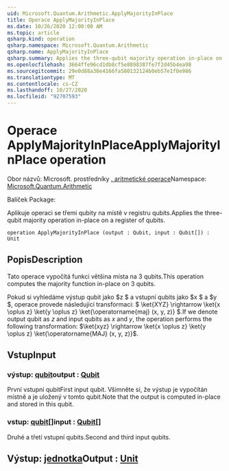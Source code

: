 ```yaml
---
uid: Microsoft.Quantum.Arithmetic.ApplyMajorityInPlace
title: Operace ApplyMajorityInPlace
ms.date: 10/26/2020 12:00:00 AM
ms.topic: article
qsharp.kind: operation
qsharp.namespace: Microsoft.Quantum.Arithmetic
qsharp.name: ApplyMajorityInPlace
qsharp.summary: Applies the three-qubit majority operation in-place on a register of qubits.
ms.openlocfilehash: 3664ffe96cd1db8cf5e8898387fe7f2d45b4ea98
ms.sourcegitcommit: 29e0d88a30e4166fa580132124b0eb57e1f0e986
ms.translationtype: MT
ms.contentlocale: cs-CZ
ms.lasthandoff: 10/27/2020
ms.locfileid: "92707593"
---
```

# <a name="applymajorityinplace-operation"></a><span data-ttu-id="b8517-102">Operace ApplyMajorityInPlace</span><span class="sxs-lookup"><span data-stu-id="b8517-102">ApplyMajorityInPlace operation</span></span>

<span data-ttu-id="b8517-103">Obor názvů: Microsoft. prostředníky [. aritmetické operace](xref:Microsoft.Quantum.Arithmetic)</span><span class="sxs-lookup"><span data-stu-id="b8517-103">Namespace: [Microsoft.Quantum.Arithmetic](xref:Microsoft.Quantum.Arithmetic)</span></span>

<span data-ttu-id="b8517-104">Balíček [](https://nuget.org/packages/)</span><span class="sxs-lookup"><span data-stu-id="b8517-104">Package: [](https://nuget.org/packages/)</span></span>


<span data-ttu-id="b8517-105">Aplikuje operaci se třemi qubity na místě v registru qubits.</span><span class="sxs-lookup"><span data-stu-id="b8517-105">Applies the three-qubit majority operation in-place on a register of qubits.</span></span>

```qsharp
operation ApplyMajorityInPlace (output : Qubit, input : Qubit[]) : Unit
```


## <a name="description"></a><span data-ttu-id="b8517-106">Popis</span><span class="sxs-lookup"><span data-stu-id="b8517-106">Description</span></span>

<span data-ttu-id="b8517-107">Tato operace vypočítá funkci většina místa na 3 qubits.</span><span class="sxs-lookup"><span data-stu-id="b8517-107">This operation computes the majority function in-place on 3 qubits.</span></span>

<span data-ttu-id="b8517-108">Pokud si vyhledáme výstup qubit jako $z $ a vstupní qubits jako $x $ a $y $, operace provede následující transformaci: $ \ket{XYZ} \rightarrow \ket{x \oplus z} \ket{y \oplus z} \ket{\operatorname{maj} (x, y, z)} $.</span><span class="sxs-lookup"><span data-stu-id="b8517-108">If we denote output qubit as $z$ and input qubits as $x$ and $y$, the operation performs the following transformation: $\ket{xyz} \rightarrow \ket{x \oplus z} \ket{y \oplus z} \ket{\operatorname{MAJ} (x, y, z)}$.</span></span>

## <a name="input"></a><span data-ttu-id="b8517-109">Vstup</span><span class="sxs-lookup"><span data-stu-id="b8517-109">Input</span></span>

### <a name="output--qubit"></a><span data-ttu-id="b8517-110">výstup: [qubit](xref:microsoft.quantum.lang-ref.qubit)</span><span class="sxs-lookup"><span data-stu-id="b8517-110">output : [Qubit](xref:microsoft.quantum.lang-ref.qubit)</span></span>

<span data-ttu-id="b8517-111">První vstupní qubit</span><span class="sxs-lookup"><span data-stu-id="b8517-111">First input qubit.</span></span> <span data-ttu-id="b8517-112">Všimněte si, že výstup je vypočítán místně a je uložený v tomto qubit.</span><span class="sxs-lookup"><span data-stu-id="b8517-112">Note that the output is computed in-place and stored in this qubit.</span></span>


### <a name="input--qubit"></a><span data-ttu-id="b8517-113">vstup: [qubit](xref:microsoft.quantum.lang-ref.qubit)[]</span><span class="sxs-lookup"><span data-stu-id="b8517-113">input : [Qubit](xref:microsoft.quantum.lang-ref.qubit)[]</span></span>

<span data-ttu-id="b8517-114">Druhé a třetí vstupní qubits.</span><span class="sxs-lookup"><span data-stu-id="b8517-114">Second and third input qubits.</span></span>



## <a name="output--unit"></a><span data-ttu-id="b8517-115">Výstup: [jednotka](xref:microsoft.quantum.lang-ref.unit)</span><span class="sxs-lookup"><span data-stu-id="b8517-115">Output : [Unit](xref:microsoft.quantum.lang-ref.unit)</span></span>

